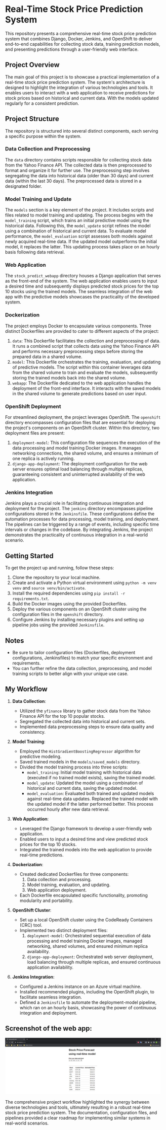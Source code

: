 # Real-Time Stock Price Prediction System

This repository presents a comprehensive real-time stock price prediction system that combines Django, Docker, Jenkins, and OpenShift to deliver end-to-end capabilities for collecting stock data, training prediction models, and presenting predictions through a user-friendly web interface.

## Project Overview

The main goal of this project is to showcase a practical implementation of a real-time stock price prediction system. The system's architecture is designed to highlight the integration of various technologies and tools. It enables users to interact with a web application to receive predictions for stock prices based on historical and current data. With the models updated regularly for a consistent prediction.

## Project Structure

The repository is structured into several distinct components, each serving a specific purpose within the system.

### Data Collection and Preprocessing

The `data` directory contains scripts responsible for collecting stock data from the Yahoo Finance API. The collected data is then preprocessed to format and organize it for further use. The preprocessing step involves segregating the data into historical data (older than 30 days) and current data (within the last 30 days). The preprocessed data is stored in a designated folder.

### Model Training and Update

The `models` section is a key element of the project. It includes scripts and files related to model training and updating. The process begins with the `model_training` script, which trains an initial predictive model using the historical data. Following this, the `model_update` script refines the model using a combination of historical and current data. To evaluate model performance, the `model_evaluation` script assesses both models against newly acquired real-time data. If the updated model outperforms the initial model, it replaces the latter. This updating process takes place on an hourly basis following data retrieval.

### Web Application

The `stock_predict_webapp` directory houses a Django application that serves as the front-end of the system. The web application enables users to input a desired time and subsequently displays predicted stock prices for the top 10 stocks using the trained models. The seamless integration of the web app with the predictive models showcases the practicality of the developed system.

### Dockerization

The project employs Docker to encapsulate various components. Three distinct Dockerfiles are provided to cater to different aspects of the project:

1. `data`: This Dockerfile facilitates the collection and preprocessing of data. It runs a combined script that collects data using the Yahoo Finance API and performs necessary preprocessing steps before storing the prepared data in a shared volume.
2. `model`: This Dockerfile orchestrates the training, evaluation, and updating of predictive models. The script within this container leverages data from the shared volume to train and evaluate the models, subsequently storing the trained models back into the shared volume.
3. `webapp`: The Dockerfile dedicated to the web application handles the deployment of the front-end interface. It interacts with the saved models in the shared volume to generate predictions based on user input.

### OpenShift Deployment

For streamlined deployment, the project leverages OpenShift. The `openshift` directory encompasses configuration files that are essential for deploying the project's components on an OpenShift cluster. Within this directory, two deployment files are present:

1. `deployment-model`: This configuration file sequences the execution of the data processing and model training Docker images. It manages networking connections, the shared volume, and ensures a minimum of one replica is actively running.
2. `django-app-deployment`: The deployment configuration for the web server ensures optimal load balancing through multiple replicas, guaranteeing consistent and uninterrupted availability of the web application.

### Jenkins Integration

Jenkins plays a crucial role in facilitating continuous integration and deployment for the project. The `jenkins` directory encompasses pipeline configurations stored in the `Jenkinsfile`. These configurations define the automation processes for data processing, model training, and deployment. The pipelines can be triggered by a range of events, including specific time intervals or changes in the codebase. By integrating Jenkins, the project demonstrates the practicality of continuous integration in a real-world scenario.

## Getting Started

To get the project up and running, follow these steps:

1. Clone the repository to your local machine.
2. Create and activate a Python virtual environment using `python -m venv venv` and `source venv/bin/activate`.
3. Install the required dependencies using `pip install -r requirements.txt`.
4. Build the Docker images using the provided Dockerfiles.
5. Deploy the various components on an OpenShift cluster using the configuration files in the `openshift` directory.
6. Configure Jenkins by installing necessary plugins and setting up pipeline jobs using the provided `Jenkinsfile`.

## Notes

- Be sure to tailor configuration files (Dockerfiles, deployment configurations, Jenkinsfiles) to match your specific environment and requirements.
- You can further refine the data collection, preprocessing, and model training scripts to better align with your unique use case.

## My Workflow

1. **Data Collection**:
   - Utilized the `yfinance` library to gather stock data from the Yahoo Finance API for the top 10 popular stocks.
   - Segregated the collected data into historical and current sets.
   - Implemented data preprocessing steps to ensure data quality and consistency.

2. **Model Training**:
   - Employed the `HistGradientBoostingRegressor` algorithm for predictive modeling.
   - Saved trained models in the `models/saved_models` directory.
   - Divided the model training process into three scripts:
     - `model_training`: Initial model training with historical data (executed if no trained model exists), saving the trained model.
     - `model_update`: Updated the model using a combination of historical and current data, saving the updated model.
     - `model_evaluation`: Evaluated both trained and updated models against real-time data updates. Replaced the trained model with the updated model if the latter performed better. This process occurred hourly after new data retrieval.

3. **Web Application**:
   - Leveraged the Django framework to develop a user-friendly web application.
   - Enabled users to input a desired time and view predicted stock prices for the top 10 stocks.
   - Integrated the trained models into the web application to provide real-time predictions.

4. **Dockerization**:
   - Created dedicated Dockerfiles for three components:
     1. Data collection and processing.
     2. Model training, evaluation, and updating.
     3. Web application deployment.
   - Each Dockerfile encapsulated specific functionality, promoting modularity and portability.

5. **OpenShift Cluster**:
   - Set up a local OpenShift cluster using the CodeReady Containers (CRC) tool.
   - Implemented two distinct deployment files:
     1. `deployment-model`: Orchestrated sequential execution of data processing and model training Docker images, managed networking, shared volumes, and ensured minimum replica availability.
     2. `django-app-deployment`: Orchestrated web server deployment, load balancing through multiple replicas, and ensured continuous application availability.

6. **Jenkins Integration**:
   - Configured a Jenkins instance on an Azure virtual machine.
   - Installed recommended plugins, including the OpenShift plugin, to facilitate seamless integration.
   - Defined a `Jenkinsfile` to automate the deployment-model pipeline, which ran on an hourly basis, showcasing the power of continuous integration and deployment.

## Screenshot of the web app:
![alt text](Screenshot.png)

The comprehensive project workflow highlighted the synergy between diverse technologies and tools, ultimately resulting in a robust real-time stock price prediction system. The documentation, configuration files, and pipelines provided a clear roadmap for implementing similar systems in real-world scenarios.
